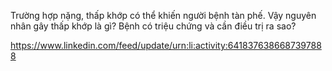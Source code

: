 Trường hợp nặng, thấp khớp có thể khiến người bệnh tàn phế. Vậy nguyên nhân gây thấp khớp là gì? Bệnh có triệu chứng và cần điều trị ra sao? 
 
https://www.linkedin.com/feed/update/urn:li:activity:6418376386687397888
